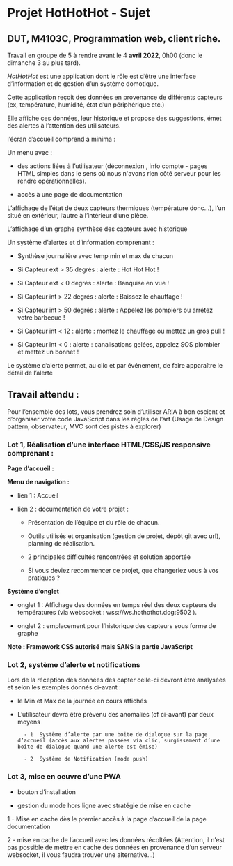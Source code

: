 # Projet HotHotHot - Sujet


## DUT, M4103C, Programmation web, client riche.





  



Travail en groupe de 5 à rendre avant le 4 **avril 2022**, 0h00 (donc le dimanche 3 au plus tard).

  

_HotHotHot_ est une application dont le rôle est d’être une interface d’information et de gestion d’un système domotique.



Cette application reçoit des données en provenance de différents capteurs (ex, température, humidité, état d’un périphérique etc.)



Elle affiche ces données, leur historique et propose des suggestions, émet des alertes à l’attention des utilisateurs.



l’écran d’accueil comprend a minima :



Un menu avec  :



- des actions liées  à l’utilisateur (déconnexion , info compte - pages HTML simples dans le sens où nous n'avons rien côté serveur pour les rendre opérationnelles).



- accès à une page de documentation



L’affichage de l’état de deux capteurs thermiques (température donc…), l’un situé en extérieur, l’autre à l’intérieur d’une pièce.



L’affichage d’un graphe synthèse des capteurs avec historique



Un système d’alertes et d’information comprenant :



-   Synthèse journalière avec temp min et max de chacun

-   Si Capteur ext >  35 degrés :  alerte : Hot Hot Hot !

-   Si Capteur ext <  0 degrés : alerte : Banquise en vue !

-   Si Capteur int > 22 degrés : alerte : Baissez le chauffage !

-   Si Capteur int > 50 degrés : alerte : Appelez les pompiers ou arrêtez votre barbecue !

-   Si Capteur int < 12 : alerte : montez le chauffage ou mettez un gros pull  !

-   Si Capteur int < 0 : alerte : canalisations gelées, appelez SOS plombier et mettez un bonnet !



  



Le système d’alerte permet, au clic et par événement, de faire apparaître le détail de l’alerte



## Travail attendu :



 

Pour l’ensemble des lots, vous prendrez soin d’utiliser ARIA à bon escient et d’organiser votre code JavaScript dans les règles de l’art (Usage de Design pattern, observateur, MVC sont des pistes à explorer)  





### Lot 1, Réalisation d’une interface HTML/CSS/JS responsive comprenant :





**Page d’accueil :**



**Menu de navigation :**



- lien 1 : Accueil



- lien 2 : documentation de votre projet :



	- Présentation de l’équipe et du rôle de chacun.



	- Outils utilisés et organisation (gestion de projet, dépôt git avec url), planning de réalisation.



	- 2 principales difficultés rencontrées et solution apportée



	- Si vous deviez recommencer ce projet, que changeriez vous à vos pratiques ?



  



**Système d’onglet**



- onglet 1 : Affichage des données en temps réel des deux capteurs de températures (via websocket : wss://ws.hothothot.dog:9502 ).



- onglet 2 : emplacement pour l’historique des capteurs sous forme de graphe





**Note : Framework CSS autorisé mais SANS la partie JavaScript**



### Lot 2, système d’alerte et notifications



 

Lors de la réception des données des capter celle-ci devront être analysées et selon les exemples donnés ci-avant :



- le Min et Max de la journée en cours affichés



- L’utilisateur devra être prévenu des anomalies (cf ci-avant) par deux moyens 

		- 1  Système d’alerte par une boite de dialogue sur la page d’accueil (accès aux alertes passées via clic, surgissement d’une boîte de dialogue quand une alerte est émise)

		- 2  Système de Notification (mode push)



 

### Lot 3, mise en oeuvre d’une  PWA



- bouton d’installation



- gestion du mode hors ligne avec stratégie de mise en cache



1 - Mise en cache dès le premier accès à la page d’accueil de la page documentation



2 - mise en cache de l’accueil avec les données récoltées (Attention, il n’est pas possible de mettre en cache des données en provenance d’un serveur websocket, il vous faudra trouver une alternative…)
